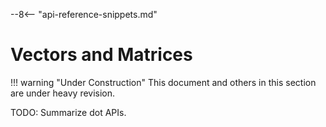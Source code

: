 --8<-- "api-reference-snippets.md"

# Vectors and Matrices

!!! warning "Under Construction"
    This document and others in this section are under heavy revision.

TODO: Summarize dot APIs.
